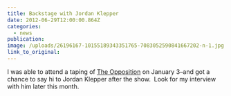 ```yaml
---
title: Backstage with Jordan Klepper
date: 2012-06-29T12:00:00.864Z
categories: 
  - news
publication:
image: /uploads/26196167-10155189343351765-7083052590841667202-n-1.jpg
link_to_original:
---
```



I was able to attend a taping of [The Opposition](https://www.cc.com/shows/the-opposition-with-jordan-klepper?xrs=sem_google_theopposition&amp;gclid=Cj0KCQiAnOzSBRDGARIsAL-mUB2nRPZCz8aOHkttCK0GoGZGRSRWgPwI2AZUKOtHOVDjQsh3auiRrTMaAvdBEALw_wcB) on January 3–and got a chance to say hi to Jordan Klepper after the show.  Look for my interview with him later this month.